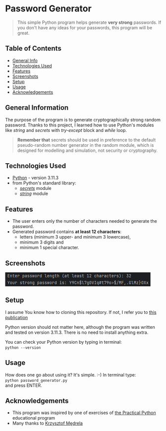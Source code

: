 # Password Generator
> This simple Python program helps generate **very strong** passwords. 
> If you don't have any ideas for your passwords, this program will be great.


## Table of Contents
* [General Info](#general-information)
* [Technologies Used](#technologies-used)
* [Features](#features)
* [Screenshots](#screenshots)
* [Setup](#setup)
* [Usage](#usage)
* [Acknowledgements](#acknowledgements)


## General Information
The purpose of the program is to generate cryptographically strong random password. 
Thanks to this project, I learned how to use Python's modules like _string_ and _secrets_ with 
_try-except_ block and _while_ loop.

> **Remember that** secrets should be used in preference to the default pseudo-random number 
> generator in the random module, which is designed for modelling and simulation, 
> not security or cryptography.


## Technologies Used
- [Python](https://www.python.org/) - version 3.11.3
- from Python's standard library:
  - [_secrets_](https://docs.python.org/3/library/secrets.html) module
  - [_string_](https://docs.python.org/3/library/string.html) module


## Features
- The user enters only the number of characters needed to generate the password.
- Generated password contains **at least 12 characters**:
  - letters (minimum 3 upper- and minimum 3 lowercase),
  - minimum 3 digits and
  - minimum 1 special character.


## Screenshots
![Example screenshot](./img/screenshot.png)


## Setup
I assume You know how to cloning this repository. If not, I refer you to 
[this publication](https://docs.github.com/en/repositories/creating-and-managing-repositories/cloning-a-repository)

Python version should not matter here, although the program was written and tested on version 3.11.3. 
There is no need to install anything extra.

You can check your Python version by typing in terminal:\
`python --version`


## Usage
How does one go about using it? It's simple. :-) In terminal type:\
`python password_generator.py`\
and press ENTER.


## Acknowledgements
- This program was inspired by one of exercises of
[the Practical Python](https://praktycznypython.pl/) educational program
- Many thanks to [Krzysztof Mędrela](https://medrela.com/)
